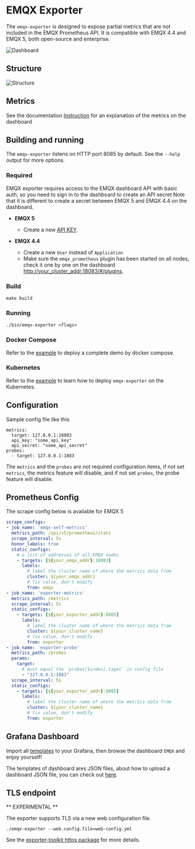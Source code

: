 # EMQX Exporter 
The `emqx-exporter` is designed to expose partial metrics that are not included in the EMQX Prometheus API. It is compatible with EMQX 4.4 and EMQX 5, both open-source and enterprise.

![Dashboard](https://assets.emqx.com/images/d0529c5355782a6d027de58cce0de69d.png)

## Structure
![Structure](https://assets.emqx.com/images/58adbe48aefb3388f6868854812b18ed.png)

## Metrics
See the documentation [Instruction](grafana-dashboard/template/README.md) for an explanation of the metrics on the dashboard

## Building and running
The `emqx-exporter` listens on HTTP port 8085 by default. See the `--help` output for more options.

### Required
EMQX exporter requires access to the EMQX dashboard API with basic auth, so you need to sign in to the dashboard to create an API secret
Note that it is different to create a secret between EMQX 5 and EMQX 4.4 on the dashboard.

* **EMQX 5** 

  * Create a new [API KEY](https://www.emqx.io/docs/en/v5.0/dashboard/system.html#api-keys).

* **EMQX 4.4** 

  * Create a new `User` instead of `Application`

  + Make sure the `emqx_prometheus` plugin has been started on all nodes, check it one by one on the dashboard <http://your_cluster_addr:18083/#/plugins>.

### Build

    make build

### Running

    ./bin/emqx-exporter <flags>

### Docker Compose

Refer to the [example](examples/docker-compose) to deploy a complete demo by docker compose.

### Kubernetes

Refer to the [example](examples/kubernetes/README.md) to learn how to deploy `emqx-exporter` on the Kubernetes.

## Configuration 

Sample config file like this

```
metrics:
  target: 127.0.0.1:18083
  api_key: "some_api_key"
  api_secret: "some_api_secret"
probes:
  - target: 127.0.0.1:1883
```

The `metrics` and the `probes` are not required configuration items, if not set `metrics`, the metrics feature will disable, and if not set `probes`, the probe feature will disable.

## Prometheus Config

The scrape config below is available for EMQX 5

```yaml
scrape_configs:
- job_name: 'emqx-self-metrics'
  metrics_path: /api/v5/prometheus/stats
  scrape_interval: 5s
  honor_labels: true
  static_configs:
    # a list of addresses of all EMQX nodes
    - targets: [${your_emqx_addr}:18083]
      labels:
        # label the cluster name of where the metrics data from
        cluster: ${your_emqx_addr}
        # fix value, don't modify
        from: emqx
- job_name: 'exporter-metrics'
  metrics_path: /metrics
  scrape_interval: 5s
  static_configs:
    - targets: [${your_exporter_addr}:8085]
      labels:
        # label the cluster name of where the metrics data from
        cluster: ${your_cluster_name}
        # fix value, don't modify
        from: exporter
- job_name: 'exporter-probe'
  metrics_path: /probes
  params:
    target:
      # must equal the `probes[$index].taget` in config file
      - "127.0.0.1:1883"
  scrape_interval: 5s
  static_configs:
    - targets: [${your_exporter_addr}:8085]
      labels:
        # label the cluster name of where the metrics data from
        cluster: ${your_cluster_name}
        # fix value, don't modify
        from: exporter
```

## Grafana Dashboard
Import all [templates](./grafana-dashboard/template) to your Grafana, then browse the dashboard `EMQX` and enjoy yourself!

The templates of dashboard ares JSON files, about how to upload a dashboard JSON file, you can check out [here](https://grafana.com/docs/grafana/latest/dashboards/manage-dashboards/#import-a-dashboard). 

## TLS endpoint

** EXPERIMENTAL **

The exporter supports TLS via a new web configuration file.

```console
./emqx-exporter --web.config.file=web-config.yml
```

See the [exporter-toolkit https package](https://github.com/prometheus/exporter-toolkit/blob/v0.1.0/https/README.md) for more details.
